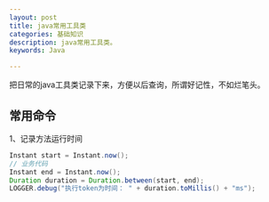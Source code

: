 ```yaml
---
layout: post
title: java常用工具类
categories: 基础知识
description: java常用工具类。
keywords: Java

---
```


把日常的java工具类记录下来，方便以后查询，所谓好记性，不如烂笔头。

## 常用命令

1、记录方法运行时间

```java
Instant start = Instant.now();
// 业务代码
Instant end = Instant.now();
Duration duration = Duration.between(start, end);
LOGGER.debug("执行token为时间： " + duration.toMillis() + "ms");
```

